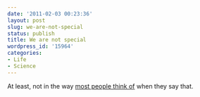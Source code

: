 ```yaml
---
date: '2011-02-03 00:23:36'
layout: post
slug: we-are-not-special
status: publish
title: We are not special
wordpress_id: '15964'
categories:
- Life
- Science
---
```


At least, not in the way [most people think of](http://arstechnica.com/science/news/2011/02/chimpanzees-can-make-inferences-about-inferences.ars) when they say that. 
